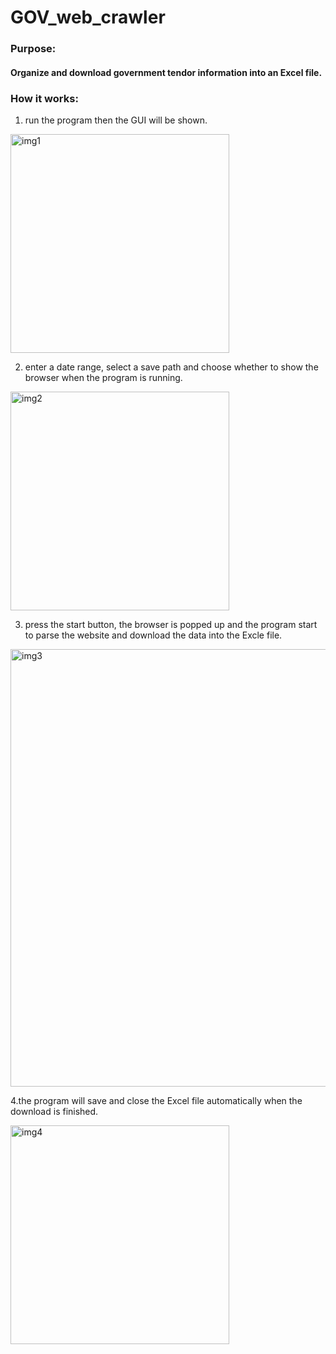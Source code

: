 # GOV_web_crawler

### Purpose: 
#### Organize and download government tendor information into an Excel file.

### How it works:
1. run the program then the GUI will be shown.
<img src="https://user-images.githubusercontent.com/66817336/231994526-f305c0b3-5c43-4965-bc2c-9a2ca75f028c.png" width="350px" alt="img1"/>

2. enter a date range, select a save path and choose whether to show the browser when the program is running. 
<img src="https://user-images.githubusercontent.com/66817336/231997009-12248694-9a3a-4add-9367-5a892c07d0c3.png" width="350px" alt="img2"/>

3. press the start button, the browser is popped up and the program start to parse the website and download the data into the Excle file.  
<img src="https://user-images.githubusercontent.com/66817336/231999158-5beabfb8-a15b-4f0b-b66b-a62d95c8edbc.png" width="700px" alt="img3"/>

4.the program will save and close the Excel file automatically when the download is finished.

<img src="https://user-images.githubusercontent.com/66817336/232000019-754784fa-eccc-4366-94c2-75bc1e0ffa6e.png" width="350px" alt="img4"/>




